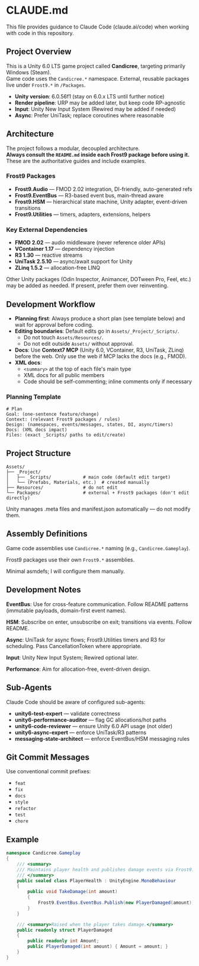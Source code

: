 # CLAUDE.md

This file provides guidance to Claude Code (claude.ai/code) when working with code in this repository.

## Project Overview

This is a Unity 6.0 LTS game project called **Candicree**, targeting primarily Windows (Steam).  
Game code uses the `Candicree.*` namespace. External, reusable packages live under `Frost9.*` in `/Packages`.

- **Unity version**: 6.0.56f1 (stay on 6.0.x LTS until further notice)
- **Render pipeline**: URP may be added later, but keep code RP-agnostic
- **Input**: Unity New Input System (Rewired may be added if needed)
- **Async**: Prefer UniTask; replace coroutines where reasonable

## Architecture

The project follows a modular, decoupled architecture.  
**Always consult the `README.md` inside each Frost9 package before using it.** These are the authoritative guides and include examples.

### Frost9 Packages
- **Frost9.Audio** — FMOD 2.02 integration, DI-friendly, auto-generated refs
- **Frost9.EventBus** — R3-based event bus, main-thread aware
- **Frost9.HSM** — hierarchical state machine, Unity adapter, event-driven transitions
- **Frost9.Utilities** — timers, adapters, extensions, helpers

### Key External Dependencies
- **FMOD 2.02** — audio middleware (never reference older APIs)
- **VContainer 1.17** — dependency injection
- **R3 1.30** — reactive streams
- **UniTask 2.5.10** — async/await support for Unity
- **ZLinq 1.5.2** — allocation-free LINQ

Other Unity packages (Odin Inspector, Animancer, DOTween Pro, Feel, etc.) may be added as needed. If present, prefer them over reinventing.

## Development Workflow

- **Planning first**: Always produce a short plan (see template below) and wait for approval before coding.
- **Editing boundaries**: Default edits go in `Assets/_Project/_Scripts/`.
  - Do not touch `Assets/Resources/`.
  - Do not edit outside `Assets/` without approval.
- **Docs**: Use **Context7 MCP** (Unity 6.0, VContainer, R3, UniTask, ZLinq) before the web. Only use the web if MCP lacks the docs (e.g., FMOD).
- **XML docs**:
  - `<summary>` at the top of each file's main type
  - XML docs for all public members
  - Code should be self-commenting; inline comments only if necessary

### Planning Template

```text
# Plan
Goal: (one-sentence feature/change)
Context: (relevant Frost9 packages / rules)
Design: (namespaces, events/messages, states, DI, async/timers)
Docs: (XML docs impact)
Files: (exact _Scripts/ paths to edit/create)
```

## Project Structure

```
Assets/
├── _Project/
│   ├── _Scripts/            # main code (default edit target)
│   └── (Prefabs, Materials, etc.)  # created manually
├── Resources/               # do not edit
└── Packages/                # external + Frost9 packages (don't edit directly)
```

Unity manages .meta files and manifest.json automatically — do not modify them.

## Assembly Definitions

Game code assemblies use `Candicree.*` naming (e.g., `Candicree.Gameplay`).

Frost9 packages use their own `Frost9.*` assemblies.

Minimal asmdefs; I will configure them manually.

## Development Notes

**EventBus**: Use for cross-feature communication. Follow README patterns (immutable payloads, domain-first event names).

**HSM**: Subscribe on enter, unsubscribe on exit; transitions via events. Follow README.

**Async**: UniTask for async flows; Frost9.Utilities timers and R3 for scheduling. Pass CancellationToken where appropriate.

**Input**: Unity New Input System; Rewired optional later.

**Performance**: Aim for allocation-free, event-driven design.

## Sub-Agents

Claude Code should be aware of configured sub-agents:

- **unity6-test-expert** — validate correctness
- **unity6-performance-auditor** — flag GC allocations/hot paths
- **unity6-code-reviewer** — ensure Unity 6.0 API usage (not older)
- **unity6-async-expert** — enforce UniTask/R3 patterns
- **messaging-state-architect** — enforce EventBus/HSM messaging rules

## Git Commit Messages

Use conventional commit prefixes:

- `feat`
- `fix`
- `docs`
- `style`
- `refactor`
- `test`
- `chore`

## Example

```csharp
namespace Candicree.Gameplay
{
    /// <summary>
    /// Maintains player health and publishes damage events via Frost9.EventBus.
    /// </summary>
    public sealed class PlayerHealth : UnityEngine.MonoBehaviour
    {
        public void TakeDamage(int amount)
        {
            Frost9.EventBus.EventBus.Publish(new PlayerDamaged(amount));
        }
    }

    /// <summary>Raised when the player takes damage.</summary>
    public readonly struct PlayerDamaged
    {
        public readonly int Amount;
        public PlayerDamaged(int amount) { Amount = amount; }
    }
}
```